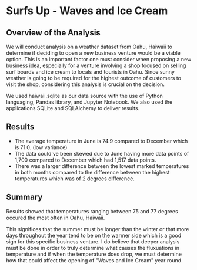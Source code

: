 # Surfs Up - Waves and Ice Cream

## Overview of the Analysis
We will conduct analysis on a weather dataset from Oahu, Haiwaii to determine if deciding to open a new business venture would be a viable option.  This is an important factor one must consider when proposing a new business idea, especially for a venture involving a shop focused on selling surf boards and ice cream to locals and tourists in Oahu.  Since sunny weather is going to be required for the highest outcome of customers to visit the shop, considering this analysis is crucial on the decision.

We used haiwaii.sqlite as our data source with the use of Python languaging, Pandas library, and Jupyter Notebook.  We also used the applications SQLite and SQLAlchemy to deliver results.

## Results
* The average temperature in June is 74.9 compared to December which is 71.0.  (low variance)
* The data could've been skewed due to June having more data points of 1,700 compared to December which had 1,517 data points.
* There was a larger difference between the lowest marked temperatures in both months compared to the difference between the highest temperatures which was of 2 degrees difference.  

## Summary
Results showed that temperatures ranging between 75 and 77 degrees occured the most often in Oahu, Haiwaii.

This significes that the summer must be longer than the winter or that more days throughout the year tend to be on the warmer side which is a good sign for this specific business venture.  I do believe that deeper analysis must be done in order to truly determine what causes the fluxuations in temperature and if when the temperature does drop, we must determine how that could affect the opening of "Waves and Ice Cream" year round.
